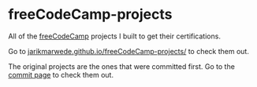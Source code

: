 # freeCodeCamp-projects
All of the [freeCodeCamp](https://www.freecodecamp.org/jarikmarwede) projects I built to get their certifications.

Go to [jarikmarwede.github.io/freeCodeCamp-projects/](https://jarikmarwede.github.io/freeCodeCamp-projects/) to check them out.

The original projects are the ones that were committed first.
Go to the [commit page](https://github.com/jarikmarwede/freeCodeCamp-projects/commits/master) to check them out.
